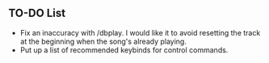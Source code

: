 ## TO-DO List

- Fix an inaccuracy with /dbplay. I would like it to avoid resetting the track at the beginning when the song's already playing.
- Put up a list of recommended keybinds for control commands.

